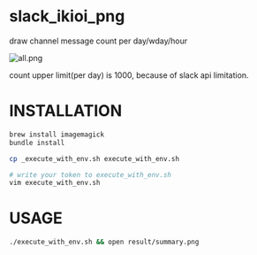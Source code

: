 # slack_ikioi_png

draw channel message count per day/wday/hour

![all.png](https://raw.githubusercontent.com/matsu-chara/slack_ikioi_png/images/all.png)

count upper limit(per day) is 1000, because of slack api limitation.

# INSTALLATION

```bash
brew install imagemagick
bundle install

cp _execute_with_env.sh execute_with_env.sh

# write your token to execute_with_env.sh
vim execute_with_env.sh
```

# USAGE

```bash
./execute_with_env.sh && open result/summary.png
```
